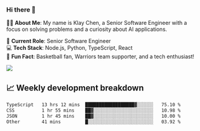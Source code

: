### Hi there 👋

👨‍💻 **About Me**: My name is Klay Chen, a Senior Software Engineer with a focus on solving problems and a curiosity about AI applications.

💼 **Current Role**: Senior Software Engineer  
💻 **Tech Stack**: Node.js, Python, TypeScript, React  
🏀 **Fun Fact**: Basketball fan, Warriors team supporter, and a tech enthusiast!

<img align="center" src="https://github-readme-stats.vercel.app/api?username=nameczz&show_icons=true&hide_title=true&theme=dracula" />

## 📈 Weekly development breakdown

<!--START_SECTION:waka-->

```txt
TypeScript   13 hrs 12 mins  ██████████████████▓░░░░░░   75.10 %
CSS          1 hr 55 mins    ██▓░░░░░░░░░░░░░░░░░░░░░░   10.98 %
JSON         1 hr 45 mins    ██▓░░░░░░░░░░░░░░░░░░░░░░   10.00 %
Other        41 mins         █░░░░░░░░░░░░░░░░░░░░░░░░   03.92 %
```

<!--END_SECTION:waka-->
